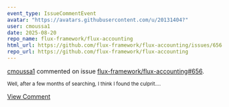 ```yaml
---
event_type: IssueCommentEvent
avatar: "https://avatars.githubusercontent.com/u/20131404?"
user: cmoussa1
date: 2025-08-20
repo_name: flux-framework/flux-accounting
html_url: https://github.com/flux-framework/flux-accounting/issues/656
repo_url: https://github.com/flux-framework/flux-accounting
---
```


<a href='https://github.com/cmoussa1' target='_blank'>cmoussa1</a> commented on issue <a href='https://github.com/flux-framework/flux-accounting/issues/656' target='_blank'>flux-framework/flux-accounting#656</a>.

<small>Well, after a few months of searching, I think I found the culprit....</small>

<a href='https://github.com/flux-framework/flux-accounting/issues/656' target='_blank'>View Comment</a>